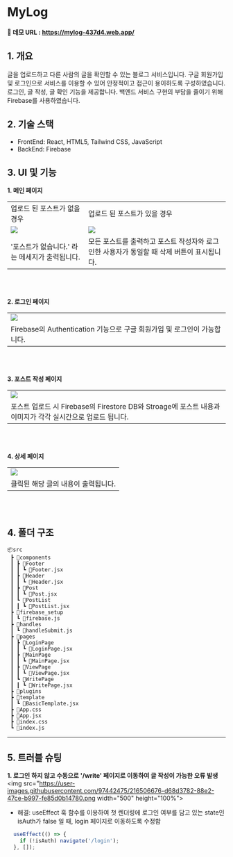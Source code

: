 # MyLog

**🔗 데모 URL : https://mylog-437d4.web.app/**

## 1. 개요
글을 업로드하고 다른 사람의 글을 확인할 수 있는 블로그 서비스입니다. 구글 회원가입 및 로그인으로 서비스를 이용할 수 있어 안정적이고 접근이 용이하도록 구성하였습니다. 로그인, 글 작성, 글 확인 기능을 제공합니다. 백엔드  서비스 구현의 부담을 줄이기 위해 Firebase를 사용하였습니다.


## 2. 기술 스택
- FrontEnd: React, HTML5, Tailwind CSS, JavaScript
- BackEnd: Firebase

## 3. UI 및 기능
**1. 메인 페이지**
<table>
    <tbody>
        <tr>
         <td>업로드 된 포스트가 없을 경우</td>
         <td>업로드 된 포스트가 있을 경우</td>
        </tr>
        <tr>
            <td><img src="https://user-images.githubusercontent.com/97442475/215925913-8c6d58bc-fb5b-4f0b-8f0b-bfc657138149.png"></td>
            <td><img src="https://user-images.githubusercontent.com/97442475/215928165-1c5b4ebd-4c16-4f5e-a9e3-56b85f46b906.png"></td>
        </tr>
        <tr>
            <td>'포스트가 없습니다.' 라는 메세지가 출력됩니다.</td>
            <td>모든 포스트를 출력하고 포스트 작성자와 로그인한 사용자가 동일할 때 삭제 버튼이 표시됩니다.</td>
        </tr>
    </tbody>
</table>

<br>
<br>

**2. 로그인 페이지**
<table>
    <tbody>
        <tr>
            <td><img src="https://user-images.githubusercontent.com/97442475/215926116-3f178ded-ff0e-4ed7-97b7-de4e0b8bf6ca.gif"></td>
        </tr>
        <tr>
            <td>Firebase의 Authentication 기능으로 구글 회원가입 및 로그인이 가능합니다.</td>
        </tr>
    </tbody>
</table>

<br>
<br>

**3. 포스트 작성 페이지**
<table>
    <tbody>
        <tr>
            <td><img src="https://user-images.githubusercontent.com/97442475/215926127-b1f5c140-97a4-496c-ab5d-14c5330616ab.gif"></td>
        </tr>
        <tr>
            <td>포스트 업로드 시 Firebase의 Firestore DB와 Stroage에 포스트 내용과 이미지가 각각 실시간으로 업로드 됩니다.</td>
        </tr>
    </tbody>
</table>

<br>
<br>

**4. 상세 페이지**
<table>
    <tbody>
        <tr>
            <td><img src="https://user-images.githubusercontent.com/97442475/215926141-75af6e31-45de-4f62-8629-33b09767c31d.gif"></td>
        </tr>
        <tr>
            <td>클릭된 해당 글의 내용이 출력됩니다.</td>
        </tr>
    </tbody>
</table>

<br>
<br>

## 4. 폴더 구조
```
📦src
 ┣ 📂components
 ┃ ┣ 📂Footer
 ┃ ┃ ┗ 📜Footer.jsx
 ┃ ┣ 📂Header
 ┃ ┃ ┗ 📜Header.jsx
 ┃ ┣ 📂Post
 ┃ ┃ ┗ 📜Post.jsx
 ┃ ┗ 📂PostList
 ┃ ┃ ┗ 📜PostList.jsx
 ┣ 📂firebase_setup
 ┃ ┗ 📜firebase.js
 ┣ 📂handles
 ┃ ┗ 📜handleSubmit.js
 ┣ 📂pages
 ┃ ┣ 📂LoginPage
 ┃ ┃ ┗ 📜LoginPage.jsx
 ┃ ┣ 📂MainPage
 ┃ ┃ ┗ 📜MainPage.jsx
 ┃ ┣ 📂ViewPage
 ┃ ┃ ┗ 📜ViewPage.jsx
 ┃ ┗ 📂WritePage
 ┃ ┃ ┗ 📜WritePage.jsx
 ┣ 📂plugins
 ┣ 📂template
 ┃ ┗ 📜BasicTemplate.jsx
 ┣ 📜App.css
 ┣ 📜App.jsx
 ┣ 📜index.css
 ┗ 📜index.js
 ```
 
 ----
 ## 5. 트러블 슈팅
 
 **1. 로그인 하지 않고 수동으로 '/write' 페이지로 이동하여 글 작성이 가능한 오류 발생**
 <br>
 <img src="https://user-images.githubusercontent.com/97442475/216506676-d68d3782-88e2-47ce-b997-fe85d0b14780.png  width="500" height="100%">
   <br>
  * 해결: useEffect 훅 함수를 이용하여 첫 렌더링에 로그인 여부를 담고 있는 state인 isAuth가 false 일 때, login 페이지로 이동하도록 수정함
```js
  useEffect(() => {
    if (!isAuth) navigate('/login');
  }, []);
```


 

